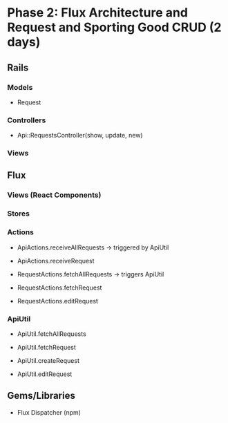 # Phase 2: Flux Architecture and Request and Sporting Good CRUD (2 days)

## Rails
### Models

* Request

### Controllers

 * Api::RequestsController(show, update, new)

### Views

## Flux
### Views (React Components)


### Stores


### Actions
<!-- * ApiActions.receiveAllSportingGoods -> triggered by ApiUtil -->
* ApiActions.receiveAllRequests -> triggered by ApiUtil
<!-- * ApiActions.receiveSportingGood -->
* ApiActions.receiveRequest
<!-- * ApiActions.deleteSportingGood -->
<!-- * SportingGoodActions.fetchAllSportingGoods -> triggers ApiUtil -->
* RequestActions.fetchAllRequests -> triggers ApiUtil
<!-- * SportingGoodActions.fetchSportingGood X -->
* RequestActions.fetchRequest
<!-- * SportingGoodActions.editSportingGood X -->
* RequestActions.editRequest
<!-- * SportingGoodActions.destroySportingGood X -->

### ApiUtil
<!-- * ApiUtil.fetchAllSportingGoods X -->
* ApiUtil.fetchAllRequests
<!-- * ApiUtil.fetchSportingGood X -->
* ApiUtil.fetchRequest
<!-- * ApiUtil.createSportingGood X -->
* ApiUtil.createRequest
<!-- * ApiUtil.editSportingGood X -->
* ApiUtil.editRequest
<!-- * ApiUtil.destroySportingGood X -->

## Gems/Libraries
* Flux Dispatcher (npm)
